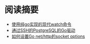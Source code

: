# 阅读摘要

* [使用纯go实现的现代watch命令](https://github.com/sachaos/viddy)
* [通过SSH的PostgreSQL的Go驱动](https://github.com/mattn/pqssh)
* [如何设置Go net/http的socket options](https://iximiuz.com/en/posts/go-net-http-setsockopt-example/)
